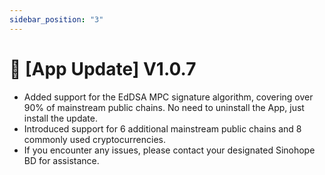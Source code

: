 ```yaml
---
sidebar_position: "3"
---
```

# 🔄 \[App Update] V1.0.7

* Added support for the EdDSA MPC signature algorithm, covering over 90% of mainstream public chains. No need to uninstall the App, just install the update.
* Introduced support for 6 additional mainstream public chains and 8 commonly used cryptocurrencies.
* If you encounter any issues, please contact your designated Sinohope BD for assistance.
